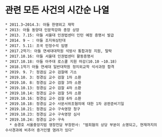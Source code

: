 
  관련 모든 사건의 시간순 나열
  ===

    * 2011.3~2014.3: 아들 한영외고 재학
    * 2013: 아들 동양대 인문학강좌 종장 상장
    * 2013. 7.15: 아들 서울대 인권법센터 인턴 예정 증명서 발급
    * 2014. 9 ~ : 아들 조지워싱턴대
    * 2017. 5.11: 조국 민정수석 임명 
    * 2017.2학기: 아들 연세대대학원 석방사 통합과정 지원, 탈락
    * 2017.10.16: 아들 서울대 인권법센터 활동증명서
    * 2017.10.18: 아들 아주대 로스쿨 지원 마감(10.10 ~10.18)
    * 2018.1학기 아들 연세대 일반대학원 정치외교학 석사과정 합격
    * 2019. 9. 7: 정겸심 교수 검찰에 기소
    * 2019.10. 3: 정경심 교수 검찰 1차 소환
    * 2019.10. 8: 정경심 교수 검찰 3차 소환
    * 2019.10.13: 정경심 교수 검찰 4차 소환
    * 2019.10.14: 정경심 교수 검찰 5차 소환
    * 2019.10.16: 정경심 교수 검찰 6차 소환
    * 2019.10.18: 정경심 교수 사문서위조혐의에 대한 1차 공판준비기일
    * 2019.10.21: 정경심 교수 구속영장 청구
    * 2019.10.23: 정경심 교수 구속영장 심사
    * 2019.10.24: 정경심 교수 구속
      * 송경호 서울중앙지법 영장전담 부장판사: "범죄혐의 상당 부분이 소명되고, 현재까지의 수사경과에 비추어 증거인멸 염려가 있다"

